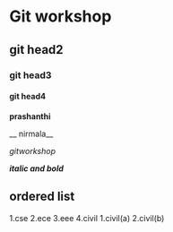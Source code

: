 # Git workshop
## git head2
### git head3
#### git head4

**prashanthi**

__ nirmala__

*gitworkshop*

_**italic and bold**_

## ordered list
1.cse
2.ece
3.eee
4.civil
   1.civil(a)
   2.civil(b)
   
